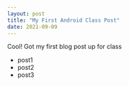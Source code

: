 ```yaml
---
layout: post
title: "My First Android Class Post"
date: 2021-09-09
---
```


Cool! Got my first blog post up for class

* post1
* post2
* post3
